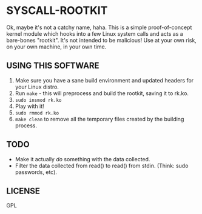 # SYSCALL-ROOTKIT

Ok, maybe it's not a catchy name, haha. This is a simple proof-of-concept kernel module which hooks into a few Linux system calls and acts as a bare-bones "rootkit". It's not intended to be malicious! Use at your own risk, on your own machine, in your own time.

## USING THIS SOFTWARE

1. Make sure you have a sane build environment and updated headers for your Linux distro.
2. Run `make` - this will preprocess and build the rootkit, saving it to rk.ko.
3. `sudo insmod rk.ko`
4. Play with it!
5. `sudo rmmod rk.ko`
6. `make clean` to remove all the temporary files created by the building process.

## TODO

- Make it actually _do_ something with the data collected.
- Filter the data collected from read() to read() from stdin. (Think: sudo passwords, etc).

## LICENSE

GPL
